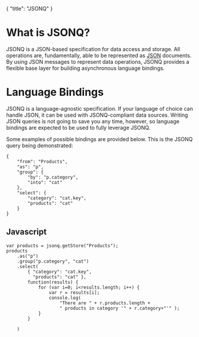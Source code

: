 {
	"title": "JSONQ"
}

# What is JSONQ?

JSONQ is a JSON-based specification for data access and storage. All operations are, fundamentally,
able to be represented as [JSON][] documents. By using JSON messages to represent data operations,
JSONQ provides a flexible base layer for building asynchronous language bindings.

# Language Bindings

JSONQ is a language-agnostic specification. If your language of choice can handle JSON, it can be
used with JSONQ-compliant data sources. Writing JSON queries is not going to save you any time,
however, so language bindings are expected to be used to fully leverage JSONQ.

Some examples of possible bindings are provided below. This is the JSONQ query being demonstrated:

	{
		"from": "Products",
		"as": "p",
		"group": {
			"by": "p.category",
			"into": "cat"
		},
		"select": {
			"category": "cat.key",
			"products": "cat"
		}
	}

## Javascript

	var products = jsonq.getStore("Products");
	products
		.as("p")
		.group("p.category", "cat")
		.select(
			{ "category": "cat.key",
			  "products": "cat" },
			function(results) {
				for (var i=0; i<results.length; i++) {
					var r = results[i];
					console.log(
						"There are " + r.products.length +
						" products in category '" + r.category+"'" );
				}
			}

		)

 [JSON]: http://www.json.org "JSON"

